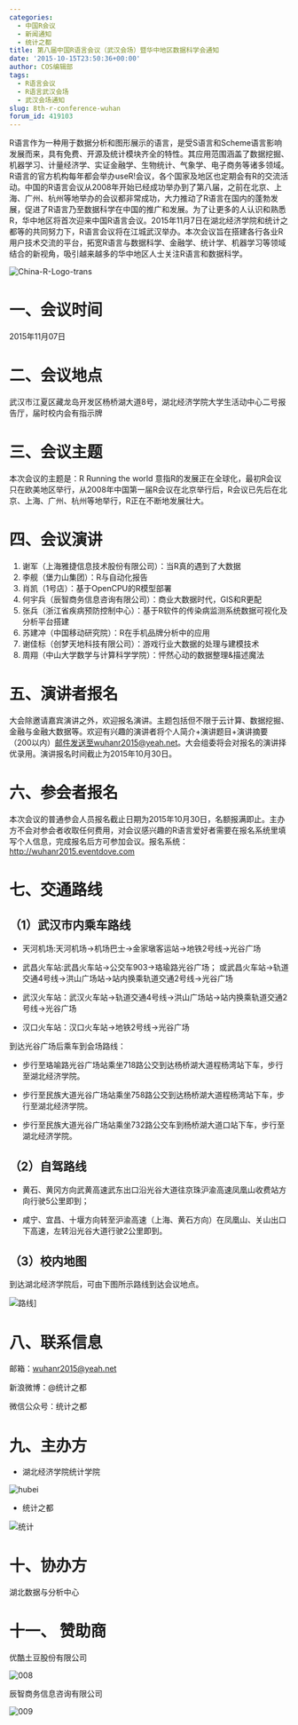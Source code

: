 ```yaml
---
categories:
  - 中国R会议
  - 新闻通知
  - 统计之都
title: 第八届中国R语言会议（武汉会场）暨华中地区数据科学会通知
date: '2015-10-15T23:50:36+00:00'
author: COS编辑部
tags:
  - R语言会议
  - R语言武汉会场
  - 武汉会场通知
slug: 8th-r-conference-wuhan
forum_id: 419103
---
```


R语言作为一种用于数据分析和图形展示的语言，是受S语言和Scheme语言影响发展而来，具有免费、开源及统计模块齐全的特性。其应用范围涵盖了数据挖掘、机器学习、计量经济学、实证金融学、生物统计、气象学、电子商务等诸多领域。R语言的官方机构每年都会举办useR!会议，各个国家及地区也定期会有R的交流活动。中国的R语言会议从2008年开始已经成功举办到了第八届，之前在北京、上海、广州、杭州等地举办的会议都非常成功，大力推动了R语言在国内的蓬勃发展，促进了R语言乃至数据科学在中国的推广和发展。为了让更多的人认识和熟悉R，华中地区将首次迎来中国R语言会议。2015年11月7日在湖北经济学院和统计之都等的共同努力下，R语言会议将在江城武汉举办。本次会议旨在搭建各行各业R用户技术交流的平台，拓宽R语言与数据科学、金融学、统计学、机器学习等领域结合的新视角，吸引越来越多的华中地区人士关注R语言和数据科学。<!--more-->

![China-R-Logo-trans](https://uploads.cosx.org/2015/09/China-R-Logo-trans.png)

# 一、会议时间

2015年11月07日

# 二、会议地点

武汉市江夏区藏龙岛开发区杨桥湖大道8号，湖北经济学院大学生活动中心二号报告厅，届时校内会有指示牌

# 三、会议主题

本次会议的主题是：R Running the world 意指R的发展正在全球化，最初R会议只在欧美地区举行，从2008年中国第一届R会议在北京举行后，R会议已先后在北京、上海、广州、杭州等地举行，R正在不断地发展壮大。

# 四、会议演讲

1. 谢军（上海雅捷信息技术股份有限公司）：当R真的遇到了大数据
2. 李舰（堡力山集团）：R与自动化报告
3. 肖凯（1号店）：基于OpenCPU的R模型部署
4. 何宇兵（辰智商务信息咨询有限公司）：商业大数据时代，GIS和R更配
5. 张兵（浙江省疾病预防控制中心）：基于R软件的传染病监测系统数据可视化及分析平台搭建
6. 苏建冲（中国移动研究院）：R在手机品牌分析中的应用
7. 谢佳标（创梦天地科技有限公司）：游戏行业大数据的处理与建模技术
8. 周翔（中山大学数学与计算科学学院）：怦然心动的数据整理&描述魔法

# 五、演讲者报名

大会除邀请嘉宾演讲之外，欢迎报名演讲。主题包括但不限于云计算、数据挖掘、金融与金融大数据等。欢迎有兴趣的演讲者将个人简介+演讲题目+演讲摘要（200以内）邮件发送至wuhanr2015@yeah.net。大会组委将会对报名的演讲择优录用。演讲报名时间截止为2015年10月30日。

# 六、参会者报名

本次会议的普通参会人员报名截止日期为2015年10月30日，名额报满即止。主办方不会对参会者收取任何费用，对会议感兴趣的R语言爱好者需要在报名系统里填写个人信息，完成报名后方可参加会议。报名系统：<http://wuhanr2015.eventdove.com>

# 七、交通路线

## （1）武汉市内乘车路线

* 天河机场:天河机场→机场巴士→金家墩客运站→地铁2号线→光谷广场
    
* 武昌火车站:武昌火车站→公交车903→珞瑜路光谷广场； 或武昌火车站→轨道交通4号线→洪山广场站→站内换乘轨道交通2号线→光谷广场

* 武汉火车站：武汉火车站→轨道交通4号线→洪山广场站→站内换乘轨道交通2号线→光谷广场

* 汉口火车站：汉口火车站→地铁2号线→光谷广场
        
到达光谷广场后乘车到会场路线：
        
        
* 步行至珞喻路光谷广场站乘坐718路公交到达杨桥湖大道程杨湾站下车，步行至湖北经济学院。
         
* 步行至民族大道光谷广场站乘坐758路公交到达杨桥湖大道程杨湾站下车，步行至湖北经济学院。
          
* 步行至民族大道光谷广场站乘坐732路公交车到杨桥湖大道口站下车，步行至湖北经济学院。
         
        
        
## （2）自驾路线

* 黄石、黄冈方向武黄高速武东出口沿光谷大道往京珠沪渝高速凤凰山收费站方向行驶5公里即到；

* 咸宁、宜昌、十堰方向转至沪渝高速（上海、黄石方向）在凤凰山、关山出口下高速，左转沿光谷大道行驶2公里即到。
        
## （3）校内地图
       
到达湖北经济学院后，可由下图所示路线到达会议地点。

![路线](https://uploads.cosx.org/2015/10/路线.jpg)]

# 八、联系信息
          
邮箱：[wuhanr2015@yeah.net](mailto:wuhanr2015@yeah.net)
        
新浪微博：@统计之都
        
微信公众号：统计之都
  
# 九、主办方
        
* 湖北经济学院统计学院
        
![hubei](https://uploads.cosx.org/2015/10/hubei.jpg)      
    
* 统计之都
          
![统计](https://uploads.cosx.org/2015/10/统计.png)  
       
# 十、协办方
        
湖北数据与分析中心
        
# 十一、 赞助商
        
        
优酷土豆股份有限公司

![008](https://uploads.cosx.org/2015/10/0082.jpg)
        
 
辰智商务信息咨询有限公司

![009](https://uploads.cosx.org/2015/10/0092.jpg)

        
        
        
          
        
